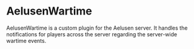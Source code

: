 # AelusenWartime
AelusenWartime is a custom plugin for the Aelusen server. It handles the notifications for players across the server regarding the server-wide wartime events.
